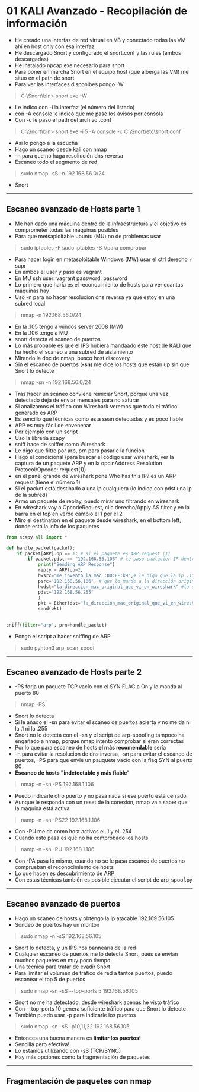 # 01 KALI Avanzado - Recopilación de información


- He creado una interfaz de red virtual en VB y conectado todas las VM ahí en host only con esa interfaz
- He descargado Snort y configurado el snort.conf y las rules (ambos descargadas)
- He instalado npcap.exe necesario para snort
- Para poner en marcha Snort en el equipo host (que alberga las VM) me situo en el path de snort
- Para ver las interfaces disponibes pongo -W

> C:\Snort\bin> snort.exe -W

- Le indico con -i la interfaz (el número del listado) 
- con -A console le indico que me pase los avisos por consola
- Con -c le paso el path del archivo .conf

> C:\Snort\bin> snort.exe -i 5 -A console -c C:\Snort\etc\snort.conf

- Así lo pongo a la escucha
- Hago un scaneo desde kali con nmap
- -n para que no haga resoliución dns reversa
- Escaneo todo el segmento de red

> sudo nmap -sS -n 192.168.56.0/24

- Snort 
----

## Escaneo avanzado de Hosts parte 1

- Me han dado una máquina dentro de la infraestructura y el objetivo es comprometer todas las máquinas posibles
- Para que metsaploitable ubuntu (MU) no de problemas usar

> sudo iptables -F
> sudo iptables -S  //para comprobar

- Para hacer login en metasploitable Windows (MW) usar el ctrl derecho + supr
- En ambos el user y pass es vagrant
- En MU ssh user: vagrant password: password
- Lo primero que haría es el reconocimiento de hosts para ver cuantas máquinas hay
- Uso -n para no hacer resolucion dns reversa ya que estoy en una subred local
> nmap -n 192.168.56.0/24


- En la .105 tengo a windos server 2008 (MW)
- En la .106 tengo a MU
- snort detecta el scaneo de puertos
- Lo más probable es que el IPS hubiera mandaado este host de KALI que ha hecho el scaneo a una subred de aislamiento
- Mirando la doc de nmap, busco host discovery
- Sin el escaneo de puertos (**-sn**) me dice los hosts que están up sin que Snort lo detecte

> nmap -sn -n 192.168.56.0/24

- Tras hacer un scaneo conviene reiniciar Snort, porque una vez detectado deja de enviar mensajes para no saturar
- Si analizamos el tráfico con Wireshark veremos que todo el tráfico generado es ARP
- Es sencillo que técnicas como esta sean detectadas y es poco fiable
- ARP es muy fácil de envenenar
- Por ejemplo con un script
- Uso la librería scapy
- sniff hace de sniffer como Wireshark
- Le digo que filtre por arp, prn para pasarle la función  
- Hago el condicional (para buscar el código usar wireshark, ver la captura de un paquete ARP y en la opcinAddress Resolution Protocol/Opcode: request(1))
- en el panel grande de wireshark pone Who has this IP? es un ARP request (tiene el número 1)
- Si el packet está destinado a una ip cualquiera (lo indico con pdst una ip de la subred)
- Armo un paquete de replay, puedo mirar uno filtrando en wireshark
- En wireshark voy a OpcodeRequest, clic derecho/Apply AS filter y en la barra en el top en verde cambio el 1 por el 2
- Miro el destination en el paquete desde wireshark, en el bottom left, donde está la info de los paquetes

~~~py
from scapy.all import *

def handle_packet(packet):
    if packet[ARP].op == 1: # si el paquete es ARP request (1)
        if packet.pdst == "192.168.56.106" # le paso cualquier IP dentro de mi subred
            print("Sending ARP Response")
            reply = ARP(op=2,
            hwsrc="me_invento_la_mac_:00:FF:k9",# le digo que la ip .106 está en esta mac
            psrc="192.168.56.106", # que lo mande a la dirección original que mandó la request
            hwdst="la_direccion_mac_original_que_vi_en_wireshark" #la original que envió la request
            pdst="192.168.56.255" 
            )
            pkt = Ether(dst="la_direccion_mac_original_que_vi_en_wireshar", src="me_invento_la_mac_:00:FF:k9") / reply
            send(pkt)
        

sniff(filter="arp", prn=handle_packet)
~~~

- Pongo el script a hacer sniffing de ARP
> sudo pyhton3 arp_scan_spoof
------

## Escaneo avanzado de Hosts parte 2

- -PS forja un paquete TCP vacío con el SYN FLAG a On y lo manda al puerto 80

> nmap -PS

- Snort lo detecta
- Si le añado el -sn para evitar el scaneo de puertos acierta y no me da ni la .1 ni la .255
- Snort no lo detecta con el -sn y el script de arp-spoofing tampoco ha engañado a nmap, porque nmap intentó comprobar si eran correctas
- Por lo que para escaneo de hosts **el más recomendable** sería
- -n para evitar la resolucion de dns inversa, -sn para evitar el escaneo de puertos, -PS para que envie un pauquete vacío con la flag SYN al puerto 80
- **Escaneo de hosts "indetectable y más fiable**"

> nmap -n -sn -PS 192.168.1.106

- Puedo indicarle otro puerto y no pasa nada si ese puerto está cerrado
-  Aunque le responda con un reset de la conexión, nmap va a saber que la máquina está activa

> namp -n -sn -PS22 192.168.1.106

- Con -PU me da como host activos el .1 y el .254
- Cuando esto pasa es que no ha comprobado los hosts

> namp -n -sn -PU 192.168.1.106

- Con -PA pasa lo mismo, cuando no se le pasa escaneo de puertos no comprueban el reconocimiento de hosts
- Lo que hacen es descubrimiento de ARP
- Con estas técnicas también es posible ejecutar el script de arp_spoof.py
-----

## Escaneo avanzado de puertos

- Hago un scaneo de hosts y obtengo la ip atacable 192.169.56.105 
- Sondeo de puertos hay un montón

> sudo nmap -n -sS 192.168.56.105

- Snort lo detecta, y un IPS nos bannearía de la red
- Cualquier escaneo de puertos me lo detecta Snort, pues se envían muchos paquetes en muy poco tiempo
- Una técnica para tratar de evadir Snort
- Para limitar el volumen de tráfico de red a tantos puertos, puedo escanear el top 5 de puertos

> sudo nmap -sn -sS --top-ports 5 192.168.56.105

- Snort no me ha detectado, desde wireshark apenas he visto tráfico
- Con --top-ports 10 genera suficiente tráfico para que Snort lo detecte
- También puedo usar -p para indicarle los puertos

> sudo nmap -sn -sS -p10,11,22 192.168.56.105

- Entonces una buena manera es **limitar los puertos!**
- Sencilla pero efectiva!
- Lo estamos utilizando con -sS (TCP/SYNC)
- Hay más opciones como la fragmentación de paquetes
----

## Fragmentación de paquetes con nmap